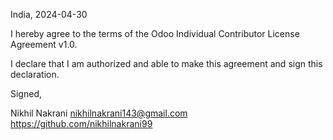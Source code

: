 India, 2024-04-30

I hereby agree to the terms of the Odoo Individual Contributor License Agreement v1.0.

I declare that I am authorized and able to make this agreement and sign this declaration.

Signed,

Nikhil Nakrani nikhilnakrani143@gmail.com https://github.com/nikhilnakrani99
